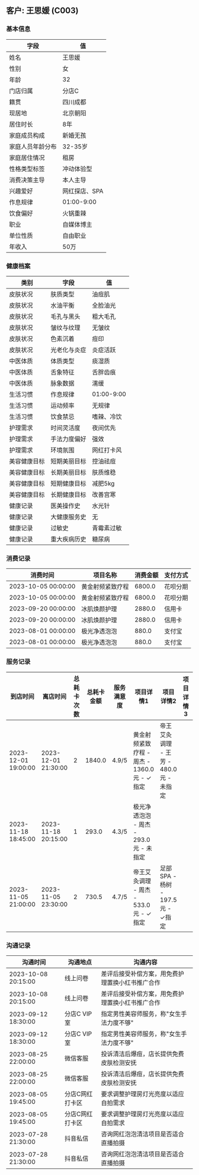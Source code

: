 ## 客户: 王思媛 (C003)

### 基本信息

| 字段 | 值 |
|------|----|
| 姓名 | 王思媛 |
| 性别 | 女 |
| 年龄 | 32 |
| 门店归属 | 分店C |
| 籍贯 | 四川成都 |
| 现居地 | 北京朝阳 |
| 居住时长 | 8年 |
| 家庭成员构成 | 新婚无孩 |
| 家庭人员年龄分布 | 32-35岁 |
| 家庭居住情况 | 租房 |
| 性格类型标签 | 冲动体验型 |
| 消费决策主导 | 本人主导 |
| 兴趣爱好 | 网红探店、SPA |
| 作息规律 | 01:00-9:00 |
| 饮食偏好 | 火锅重辣 |
| 职业 | 自媒体博主 |
| 单位性质 | 自由职业 |
| 年收入 | 50万 |

### 健康档案

| 类别 | 字段 | 值 |
|------|------|----|
| 皮肤状况 | 肤质类型 | 油痘肌 |
| 皮肤状况 | 水油平衡 | 全脸油光 |
| 皮肤状况 | 毛孔与黑头 | 粗大毛孔 |
| 皮肤状况 | 皱纹与纹理 | 无皱纹 |
| 皮肤状况 | 色素沉着 | 痘印 |
| 皮肤状况 | 光老化与炎症 | 炎症活跃 |
| 中医体质 | 体质类型 | 痰湿质 |
| 中医体质 | 舌象特征 | 舌胖齿痕 |
| 中医体质 | 脉象数据 | 濡缓 |
| 生活习惯 | 作息规律 | 01:00-9:00 |
| 生活习惯 | 运动频率 | 无规律 |
| 生活习惯 | 饮食禁忌 | 嗜辣、冷饮 |
| 护理需求 | 时间灵活度 | 夜间优先 |
| 护理需求 | 手法力度偏好 | 强效 |
| 护理需求 | 环境氛围 | 网红打卡风 |
| 美容健康目标 | 短期美丽目标 | 控油祛痘 |
| 美容健康目标 | 长期美丽目标 | 肤质维稳 |
| 美容健康目标 | 短期健康目标 | 减肥5kg |
| 美容健康目标 | 长期健康目标 | 改善宫寒 |
| 健康记录 | 医美操作史 | 水光针 |
| 健康记录 | 大健康服务史 | 无 |
| 健康记录 | 过敏史 | 青霉素过敏 |
| 健康记录 | 重大疾病历史 | 糖尿病 |

### 消费记录

| 消费时间 | 项目名称 | 消费金额 | 支付方式 |
|----------|----------|----------|----------|
| 2023-10-05 00:00:00 | 黄金射频紧致疗程 | 6800.0 | 花呗分期 |
| 2023-10-05 00:00:00 | 黄金射频紧致疗程 | 6800.0 | 花呗分期 |
| 2023-09-20 00:00:00 | 冰肌焕颜护理 | 2880.0 | 信用卡 |
| 2023-09-20 00:00:00 | 冰肌焕颜护理 | 2880.0 | 信用卡 |
| 2023-08-01 00:00:00 | 极光净透泡泡 | 880.0 | 支付宝 |
| 2023-08-01 00:00:00 | 极光净透泡泡 | 880.0 | 支付宝 |

### 服务记录

| 到店时间 | 离店时间 | 总耗卡次数 | 总耗卡金额 | 服务满意度 | 项目详情1 | 项目详情2 | 项目详情3 | 项目详情4 | 项目详情5 |
|----------|----------|------------|------------|------------|-----------|-----------|-----------|-----------|------------|
| 2023-12-01 19:00:00 | 2023-12-01 21:30:00 | 2 | 1840.0 | 4.9/5 | 黄金射频紧致疗程 - 周杰 - 1360.0元 - ✓指定 | 帝王艾灸调理 - 王芳 - 480.0元 - 未指定 |  |  |  |
| 2023-11-18 18:45:00 | 2023-11-18 20:15:00 | 1 | 293.0 | 4.3/5 | 极光净透泡泡 - 周杰 - 293.0元 - 未指定 |  |  |  |  |
| 2023-11-05 21:00:00 | 2023-11-05 23:30:00 | 2 | 730.5 | 4.7/5 | 帝王艾灸调理 - 周杰 - 533.0元 - ✓指定 | 足部SPA - 杨树 - 197.5元 - ✓指定 |  |  |  |

### 沟通记录

| 沟通时间 | 沟通地点 | 沟通内容 |
|----------|----------|----------|
| 2023-10-08 20:15:00 | 线上问卷 | 差评后接受补偿方案，用免费护理置换小红书推广合作 |
| 2023-10-08 20:15:00 | 线上问卷 | 差评后接受补偿方案，用免费护理置换小红书推广合作 |
| 2023-09-12 18:30:00 | 分店C VIP室 | 指定男性美容师服务，称"女生手法力度不够" |
| 2023-09-12 18:30:00 | 分店C VIP室 | 指定男性美容师服务，称"女生手法力度不够" |
| 2023-08-25 22:00:00 | 微信客服 | 投诉清洁后爆痘，店长提供免费皮肤检测安抚 |
| 2023-08-25 22:00:00 | 微信客服 | 投诉清洁后爆痘，店长提供免费皮肤检测安抚 |
| 2023-08-05 19:45:00 | 分店C网红打卡区 | 要求调整护理房灯光亮度以适应自拍需求 |
| 2023-08-05 19:45:00 | 分店C网红打卡区 | 要求调整护理房灯光亮度以适应自拍需求 |
| 2023-07-28 21:30:00 | 抖音私信 | 咨询网红泡泡清洁项目是否适合直播拍摄 |
| 2023-07-28 21:30:00 | 抖音私信 | 咨询网红泡泡清洁项目是否适合直播拍摄 |